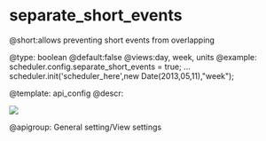 separate_short_events
=============
@short:allows preventing short events from overlapping
	

@type: boolean
@default:false
@views:day, week, units
@example:
scheduler.config.separate_short_events = true;
...
scheduler.init('scheduler_here',new Date(2013,05,11),"week");

@template:	api_config
@descr:

<img src="api/separateShortEvents_property.png"/>

@apigroup: General setting/View settings